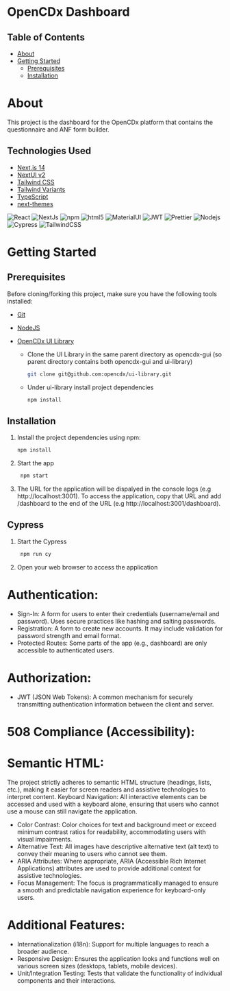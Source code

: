 # OpenCDx Dashboard

## Table of Contents

- [About](#about)
- [Getting Started](#getting-started)
  - [Prerequisites](#prerequisites)
  - [Installation](#installation)

# About

This project is the dashboard for the OpenCDx platform that contains the questionnaire and ANF form builder.

## Technologies Used

- [Next.js 14](https://nextjs.org/docs/getting-started)
- [NextUI v2](https://nextui.org/)
- [Tailwind CSS](https://tailwindcss.com/)
- [Tailwind Variants](https://tailwind-variants.org)
- [TypeScript](https://www.typescriptlang.org/)
- [next-themes](https://github.com/pacocoursey/next-themes)

<p>
  <img alt="React" src="https://img.shields.io/badge/-React-45b8d8?style=flat-square&logo=react&logoColor=white" />
  <img alt="NextJs" src="https://img.shields.io/badge/next%20js-000000?style=for-the-badge&logo=nextdotjs&logoColor=white" />
  <img alt="npm" src="https://img.shields.io/badge/-NPM-CB3837?style=flat-square&logo=npm&logoColor=white" />
  <img alt="html5" src="https://img.shields.io/badge/-HTML5-E34F26?style=flat-square&logo=html5&logoColor=white" />
  <img alt="MaterialUI" src="https://img.shields.io/badge/Material%20UI-007FFF?style=for-the-badge&logo=mui&logoColor=white" />
  <img alt="JWT" src="https://img.shields.io/badge/JWT-000000?style=for-the-badge&logo=JSON%20web%20tokens&logoColor=white" />
  <img alt="Prettier" src="https://img.shields.io/badge/-Prettier-F7B93E?style=flat-square&logo=prettier&logoColor=white" />
  <img alt="Nodejs" src="https://img.shields.io/badge/-Nodejs-43853d?style=flat-square&logo=Node.js&logoColor=white" />
  <img alt="Cypress" src="https://img.shields.io/badge/Cypress-17202C?style=for-the-badge&logo=cypress&logoColor=white" />
  <img alt="TailwindCSS" src="https://img.shields.io/badge/Tailwind_CSS-38B2AC?style=for-the-badge&logo=tailwind-css&logoColor=white"/>
</p>

# Getting Started

## Prerequisites

Before cloning/forking this project, make sure you have the following tools installed:

- [Git](https://git-scm.com/downloads)
- [NodeJS](https://nodejs.org/en/download/)
- [OpenCDx UI Library](https://github.com/opencdx/ui-library)

   - Clone the UI Library in the same parent directory as opencdx-gui (so parent directory contains both opencdx-gui and ui-library)
      ```bash
      git clone git@github.com:opencdx/ui-library.git
   - Under ui-library install project dependencies
      ```bash
      npm install

## Installation

1. Install the project dependencies using npm:
   
   ```bash
   npm install


2. Start the app

   ```bash
    npm start

3.  The URL for the application will be dispalyed in the console logs (e.g http://localhost:3001). To access the application, copy that URL and add /dashboard to the end of the URL (e.g http://localhost:3001/dashboard).

## Cypress

1. Start the Cypress

   ```bash
    npm run cy

2.  Open your web browser to access the application


# Authentication:
- Sign-In: A form for users to enter their credentials (username/email and password). Uses secure practices like hashing and salting passwords.
- Registration: A form to create new accounts. It may include validation for password strength and email format.
- Protected Routes: Some parts of the app (e.g., dashboard) are only accessible to authenticated users.
# Authorization:
- JWT (JSON Web Tokens): A common mechanism for securely transmitting authentication information between the client and server.

# 508 Compliance (Accessibility):
# Semantic HTML: 
The project strictly adheres to semantic HTML structure (headings, lists, etc.), making it easier for screen readers and assistive technologies to interpret content.
Keyboard Navigation: All interactive elements can be accessed and used with a keyboard alone, ensuring that users who cannot use a mouse can still navigate the application.
- Color Contrast: Color choices for text and background meet or exceed minimum contrast ratios for readability, accommodating users with visual impairments.
- Alternative Text: All images have descriptive alternative text (alt text) to convey their meaning to users who cannot see them.
- ARIA Attributes: Where appropriate, ARIA (Accessible Rich Internet Applications) attributes are used to provide additional context for assistive technologies.
- Focus Management: The focus is programmatically managed to ensure a smooth and predictable navigation experience for keyboard-only users.

# Additional Features:

- Internationalization (i18n): Support for multiple languages to reach a broader audience.
- Responsive Design: Ensures the application looks and functions well on various screen sizes (desktops, tablets, mobile devices).
- Unit/Integration Testing: Tests that validate the functionality of individual components and their interactions.



